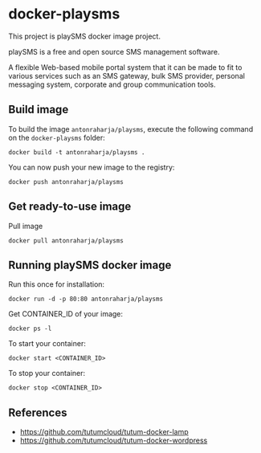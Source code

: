 docker-playsms
==============

This project is playSMS docker image project.

playSMS is a free and open source SMS management software.

A flexible Web-based mobile portal system that it can be made to fit to various services such as an SMS gateway, bulk SMS provider, personal messaging system, corporate and group communication tools.


Build image
-----------

To build the image `antonraharja/playsms`, execute the following command on the `docker-playsms` folder:

	docker build -t antonraharja/playsms .

You can now push your new image to the registry:

	docker push antonraharja/playsms


Get ready-to-use image
----------------------

Pull image

	docker pull antonraharja/playsms


Running playSMS docker image
---------------------------------

Run this once for installation:

	docker run -d -p 80:80 antonraharja/playsms

Get CONTAINER_ID of your image:

	docker ps -l

To start your container:

	docker start <CONTAINER_ID>

To stop your container:

	docker stop <CONTAINER_ID>


References
----------

- https://github.com/tutumcloud/tutum-docker-lamp
- https://github.com/tutumcloud/tutum-docker-wordpress
